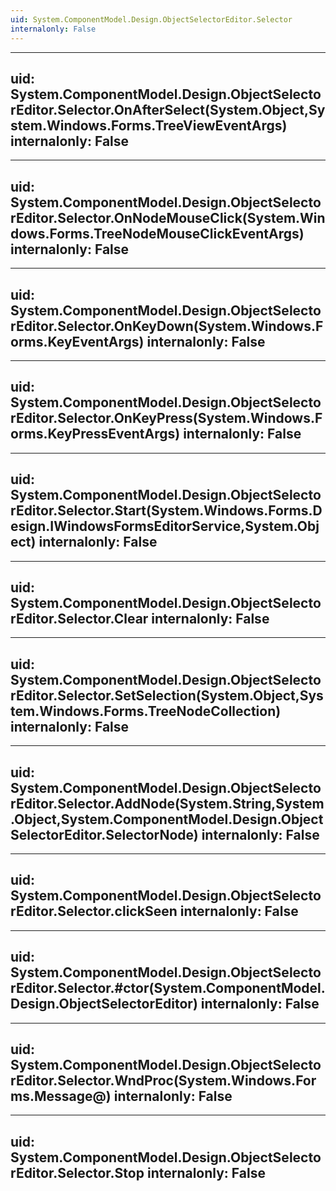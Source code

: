 ```yaml
---
uid: System.ComponentModel.Design.ObjectSelectorEditor.Selector
internalonly: False
---
```


---
uid: System.ComponentModel.Design.ObjectSelectorEditor.Selector.OnAfterSelect(System.Object,System.Windows.Forms.TreeViewEventArgs)
internalonly: False
---

---
uid: System.ComponentModel.Design.ObjectSelectorEditor.Selector.OnNodeMouseClick(System.Windows.Forms.TreeNodeMouseClickEventArgs)
internalonly: False
---

---
uid: System.ComponentModel.Design.ObjectSelectorEditor.Selector.OnKeyDown(System.Windows.Forms.KeyEventArgs)
internalonly: False
---

---
uid: System.ComponentModel.Design.ObjectSelectorEditor.Selector.OnKeyPress(System.Windows.Forms.KeyPressEventArgs)
internalonly: False
---

---
uid: System.ComponentModel.Design.ObjectSelectorEditor.Selector.Start(System.Windows.Forms.Design.IWindowsFormsEditorService,System.Object)
internalonly: False
---

---
uid: System.ComponentModel.Design.ObjectSelectorEditor.Selector.Clear
internalonly: False
---

---
uid: System.ComponentModel.Design.ObjectSelectorEditor.Selector.SetSelection(System.Object,System.Windows.Forms.TreeNodeCollection)
internalonly: False
---

---
uid: System.ComponentModel.Design.ObjectSelectorEditor.Selector.AddNode(System.String,System.Object,System.ComponentModel.Design.ObjectSelectorEditor.SelectorNode)
internalonly: False
---

---
uid: System.ComponentModel.Design.ObjectSelectorEditor.Selector.clickSeen
internalonly: False
---

---
uid: System.ComponentModel.Design.ObjectSelectorEditor.Selector.#ctor(System.ComponentModel.Design.ObjectSelectorEditor)
internalonly: False
---

---
uid: System.ComponentModel.Design.ObjectSelectorEditor.Selector.WndProc(System.Windows.Forms.Message@)
internalonly: False
---

---
uid: System.ComponentModel.Design.ObjectSelectorEditor.Selector.Stop
internalonly: False
---
